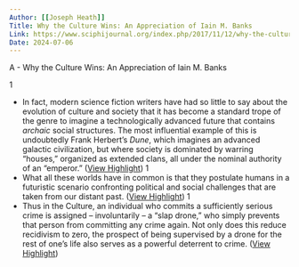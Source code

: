 ```yaml
---
Author: [[Joseph Heath]]
Title: Why the Culture Wins: An Appreciation of Iain M. Banks
Link: https://www.sciphijournal.org/index.php/2017/11/12/why-the-culture-wins-an-appreciation-of-iain-m-banks/
Date: 2024-07-06
---
```

A - Why the Culture Wins: An Appreciation of Iain M. Banks

1
- In fact, modern science fiction writers have had so little to say about the evolution of culture and society that it has become a standard trope of the genre to imagine a technologically advanced future that contains *archaic* social structures. The most influential example of this is undoubtedly Frank Herbert’s *Dune*, which imagines an advanced galactic civilization, but where society is dominated by warring “houses,” organized as extended clans, all under the nominal authority of an “emperor.” ([View Highlight](https://read.readwise.io/read/01hcwns3e58m7z6gdze1hhxtbh))
1
- What all these worlds have in common is that they postulate humans in a futuristic scenario confronting political and social challenges that are taken from our distant past. ([View Highlight](https://read.readwise.io/read/01hcwnvvfyh6f1d7zf2zmhvsz3))
1
- Thus in the Culture, an individual who commits a sufficiently serious crime is assigned – involuntarily – a “slap drone,” who simply prevents that person from committing any crime again. Not only does this reduce recidivism to zero, the prospect of being supervised by a drone for the rest of one’s life also serves as a powerful deterrent to crime. ([View Highlight](https://read.readwise.io/read/01hcwnx2ysx3b46pdxhgcjc9tt))
